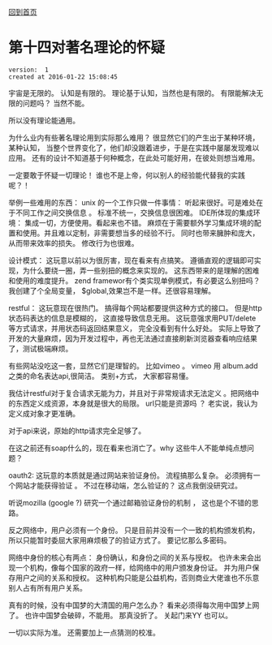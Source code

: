 [回到首页](/)

# 第十四对著名理论的怀疑

    version:  1  
    created at 2016-01-22 15:08:45   

宇宙是无限的。 认知是有限的。 
理论基于认知，当然也是有限的。 有限能解决无限的问题吗？ 当然不能。

所以没有理论能通用。

为什么业内有些著名理论用到实际那么难用？ 很显然它们的产生出于某种环境，某种认知，
当整个世界变化了，他们却没跟着进步，于是在实践中屡屡发现难以应用。
还有的设计不知道基于何种概念，在此处可能好用，在彼处则想当难用。

一定要敢于怀疑一切理论！ 谁也不是上帝，何以别人的经验能代替我的实践呢？！

举例一些难用的东西：
unix 的一个工作只做一件事情： 
听起来很好。可是难处在于不同工作之间交换信息 。 标准不统一，交换信息很困难。
IDE所体现的集成环境：
集成一切，方便使用。看起来也不错。 麻烦在于需要额外学习集成环境的配置和使用。并且难以定制，非需要想当多的经验不行。
同时也带来臃肿和庞大，从而带来效率的损失。 修改行为也很难。

设计模式：
这玩意以前以为很厉害，现在看来有点搞笑。 遵循直观的逻辑即可实现，为什么要绕一圈，弄一些别扭的概念来实现的。
这东西带来的是理解的困难和使用的难度提升。
zend framewor有个类实现单例模式，有必要这么别扭吗？  我创建了个全局变量， $global,效果岂不是一样。还很容易理解。

restful：
这玩意现在很热门。 搞得每个网站都要提供这种方式的接口。 
但是http 状态码表达的信息是模糊的， 这直接导致信息无用。
这玩意强求用PUT/delete 等方式请求，并用状态码返回结果意义， 完全没看到有什么好处。
实际上导致了开发的大量麻烦，因为开发过程中，再也无法通过直接刷新浏览器查看响应结果了，测试极端麻烦。

有些网站没吃这一套，显然它们是理智的。 比如vimeo 。 
vimeo 用 album.add 之类的命名表达api,很简洁。   类别+方式， 大家都容易懂。

我估计restful对于复合请求无能为力，并且对于非常规请求无法定义 。把网络中的东西定义成资源，本身就是很大的局限。
url只能是资源吗 ？ 老实说，我认为定义成对象才更准确。

对于api来说，原始的http请求完全足够了。

在这之前还有soap什么的，现在看来也消亡了。why 这些牛人不能单纯点想问题？

oauth2:
这玩意的本质就是通过网站来验证身份。 流程搞那么复杂。 
必须拥有一个网站才能获得验证 。 不过在移动端，怎么验证的？ 这点我倒没研究过。

听说mozilla (google ?) 研究一个通过邮箱验证身份的机制 ， 这也是个不错的思路。

反之网络中，用户必须有一个身份。 只是目前并没有一个一致的机构颁发机构，所以只能暂时委屈大家用麻烦极了的验证方式了。
要记忆那么多密码。

网络中身份的核心有两点： 身份确认，和身份之间的关系与授权。
也许未来会出现一个机构，像每个国家的政府一样，给网络中的用户颁发身份证。 并为用户保存用户之间的关系和授权。
这种机构只能是公益机构，否则商业大佬谁也不乐意别人占有所有用户关系。

真有的时候，没有中国梦的大清国的用户怎么办？
看来必须得每次用中国梦上网了。 也许中国梦会破碎，不能用。 
那真没折了。 关起门来YY 也可以。

一切以实际为准。 还需要加上一点猜测的校准。
